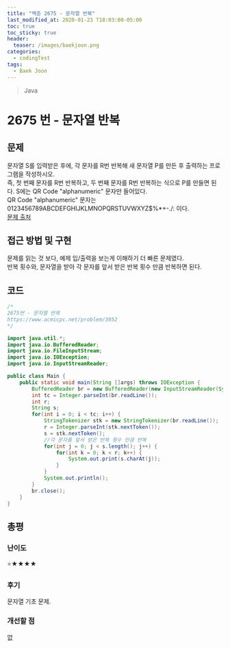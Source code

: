 ```yaml
---
title: "백준 2675 - 문자열 반복"
last_modified_at: 2020-01-23 T18:03:00-05:00
toc: true
toc_sticky: true
header:
  teaser: /images/baekjoon.png
categories: 
  - codingTest
tags:
  - Baek Joon
---
```


> Java

2675 번 - 문자열 반복
=============
 
## 문제
문자열 S를 입력받은 후에, 각 문자를 R번 반복해 새 문자열 P를 만든 후 출력하는 프로그램을 작성하시오.  
즉, 첫 번째 문자를 R번 반복하고, 두 번째 문자를 R번 반복하는 식으로 P를 만들면 된다. S에는 QR Code "alphanumeric" 문자만 들어있다.  
QR Code "alphanumeric" 문자는 0123456789ABCDEFGHIJKLMNOPQRSTUVWXYZ\$%*+-./: 이다.  
[문제 출처](https://www.acmicpc.net/problem/2675)

## 접근 방법 및 구현
문제를 읽는 것 보다, 예제 입/출력을 보는게 이해하기 더 빠른 문제였다.  
반복 횟수와, 문자열을 받아 각 문자를 앞서 받은 반복 횟수 만큼 반복하면 된다.  
 
## 코드
```java
/*
2675번 - 문자열 반복
https://www.acmicpc.net/problem/3052
*/

import java.util.*;
import java.io.BufferedReader;
import java.io.FileInputStream;
import java.io.IOException;
import java.io.InputStreamReader;

public class Main {
    public static void main(String []args) throws IOException {        
    	BufferedReader br = new BufferedReader(new InputStreamReader(System.in));
    	int tc = Integer.parseInt(br.readLine());
    	int r;
    	String s;
    	for(int i = 0; i < tc; i++) {
    		StringTokenizer stk = new StringTokenizer(br.readLine());
    		r = Integer.parseInt(stk.nextToken());
    		s = stk.nextToken();
			//각 문자를 앞서 받은 반복 횟수 만큼 반복
    		for(int j = 0; j < s.length(); j++) {
    			for(int k = 0; k < r; k++) {
    				System.out.print(s.charAt(j));
    			}
    		}
    		System.out.println();
    	}
    	br.close();
    }
}
```

## 총평
### 난이도
⭐★★★★
### 후기
문자열 기초 문제.
### 개선할 점
없